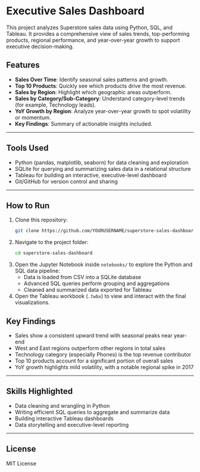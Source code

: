 # Executive Sales Dashboard

This project analyzes Superstore sales data using Python, SQL, and Tableau. It provides a comprehensive view of sales trends, top-performing products, regional performance, and year-over-year growth to support executive decision-making.

## Features

- **Sales Over Time**: Identify seasonal sales patterns and growth.
- **Top 10 Products**: Quickly see which products drive the most revenue.
- **Sales by Region**: Highlight which geographic areas outperform.
- **Sales by Category/Sub-Category**: Understand category-level trends (for example, Technology leads).
- **YoY Growth by Region**: Analyze year-over-year growth to spot volatility or momentum.
- **Key Findings**: Summary of actionable insights included.

---

## Tools Used

- Python (pandas, matplotlib, seaborn) for data cleaning and exploration
- SQLite for querying and summarizing sales data in a relational structure
- Tableau for building an interactive, executive-level dashboard
- Git/GitHub for version control and sharing

---

## How to Run

1. Clone this repository:
    ```bash
    git clone https://github.com/YOURUSERNAME/superstore-sales-dashboard.git
    ```
2. Navigate to the project folder:
    ```bash
    cd superstore-sales-dashboard
    ```
3. Open the Jupyter Notebook inside `notebooks/` to explore the Python and SQL data pipeline:
    - Data is loaded from CSV into a SQLite database
    - Advanced SQL queries perform grouping and aggregations
    - Cleaned and summarized data exported for Tableau
4. Open the Tableau workbook (`.twbx`) to view and interact with the final visualizations.

## Key Findings

- Sales show a consistent upward trend with seasonal peaks near year-end  
- West and East regions outperform other regions in total sales  
- Technology category (especially Phones) is the top revenue contributor  
- Top 10 products account for a significant portion of overall sales  
- YoY growth highlights mild volatility, with a notable regional spike in 2017

---

## Skills Highlighted

- Data cleaning and wrangling in Python  
- Writing efficient SQL queries to aggregate and summarize data  
- Building interactive Tableau dashboards  
- Data storytelling and executive-level reporting

---

## License

MIT License
